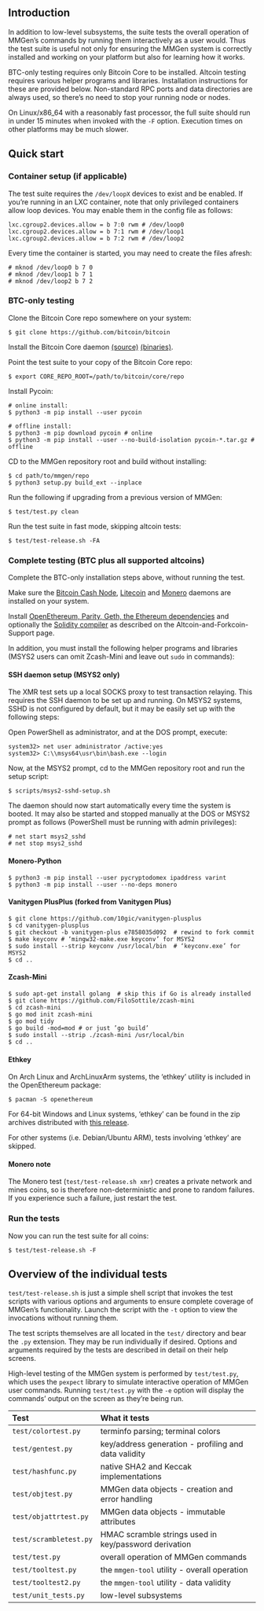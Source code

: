 ## Introduction

In addition to low-level subsystems, the suite tests the overall operation of
MMGen’s commands by running them interactively as a user would.  Thus the test
suite is useful not only for ensuring the MMGen system is correctly installed
and working on your platform but also for learning how it works.

BTC-only testing requires only Bitcoin Core to be installed.  Altcoin testing
requires various helper programs and libraries.  Installation instructions for
these are provided below.  Non-standard RPC ports and data directories are
always used, so there’s no need to stop your running node or nodes.

On Linux/x86\_64 with a reasonably fast processor, the full suite should run in
under 15 minutes when invoked with the `-F` option.  Execution times on other
platforms may be much slower.

## Quick start

### Container setup (if applicable)

The test suite requires the `/dev/loopX` devices to exist and be enabled.  If
you’re running in an LXC container, note that only privileged containers allow
loop devices.  You may enable them in the config file as follows:

```text
lxc.cgroup2.devices.allow = b 7:0 rwm # /dev/loop0
lxc.cgroup2.devices.allow = b 7:1 rwm # /dev/loop1
lxc.cgroup2.devices.allow = b 7:2 rwm # /dev/loop2
```

Every time the container is started, you may need to create the files afresh:

```text
# mknod /dev/loop0 b 7 0
# mknod /dev/loop1 b 7 1
# mknod /dev/loop2 b 7 2
```

### BTC-only testing

Clone the Bitcoin Core repo somewhere on your system:

```text
$ git clone https://github.com/bitcoin/bitcoin
```

Install the Bitcoin Core daemon [(source)][sd] [(binaries)][bd].

Point the test suite to your copy of the Bitcoin Core repo:

```text
$ export CORE_REPO_ROOT=/path/to/bitcoin/core/repo
```

Install Pycoin:

```text
# online install:
$ python3 -m pip install --user pycoin

# offline install:
$ python3 -m pip download pycoin # online
$ python3 -m pip install --user --no-build-isolation pycoin-*.tar.gz # offline
```

CD to the MMGen repository root and build without installing:

```text
$ cd path/to/mmgen/repo
$ python3 setup.py build_ext --inplace
```

Run the following if upgrading from a previous version of MMGen:

```text
$ test/test.py clean
```

Run the test suite in fast mode, skipping altcoin tests:

```text
$ test/test-release.sh -FA
```

### Complete testing (BTC plus all supported altcoins)

Complete the BTC-only installation steps above, without running the test.

Make sure the [Bitcoin Cash Node][cnd], [Litecoin][ld] and [Monero][md]
daemons are installed on your system.

Install [OpenEthereum, Parity, Geth, the Ethereum dependencies][oe] and
optionally the [Solidity compiler][sc] as described on the
Altcoin-and-Forkcoin-Support page.

In addition, you must install the following helper programs and libraries (MSYS2
users can omit Zcash-Mini and leave out `sudo` in commands):

#### SSH daemon setup (MSYS2 only)

The XMR test sets up a local SOCKS proxy to test transaction relaying.  This
requires the SSH daemon to be set up and running.  On MSYS2 systems, SSHD
is not configured by default, but it may be easily set up with the following
steps:

Open PowerShell as administrator, and at the DOS prompt, execute:

```text
system32> net user administrator /active:yes
system32> C:\\msys64\usr\bin\bash.exe --login
```

Now, at the MSYS2 prompt, cd to the MMGen repository root and run the setup
script:

```text
$ scripts/msys2-sshd-setup.sh
```

The daemon should now start automatically every time the system is booted. It
may also be started and stopped manually at the DOS or MSYS2 prompt as follows
(PowerShell must be running with admin privileges):

```text
# net start msys2_sshd
# net stop msys2_sshd
```

#### Monero-Python

```text
$ python3 -m pip install --user pycryptodomex ipaddress varint
$ python3 -m pip install --user --no-deps monero
```

#### Vanitygen PlusPlus (forked from Vanitygen Plus)

```text
$ git clone https://github.com/10gic/vanitygen-plusplus
$ cd vanitygen-plusplus
$ git checkout -b vanitygen-plus e7858035d092  # rewind to fork commit
$ make keyconv # ‘mingw32-make.exe keyconv’ for MSYS2
$ sudo install --strip keyconv /usr/local/bin  # ‘keyconv.exe’ for MSYS2
$ cd ..
```

#### Zcash-Mini

```text
$ sudo apt-get install golang  # skip this if Go is already installed
$ git clone https://github.com/FiloSottile/zcash-mini
$ cd zcash-mini
$ go mod init zcash-mini
$ go mod tidy
$ go build -mod=mod # or just ’go build’
$ sudo install --strip ./zcash-mini /usr/local/bin
$ cd ..
```

#### Ethkey

On Arch Linux and ArchLinuxArm systems, the ‘ethkey’ utility is included in the
OpenEthereum package:

```text
$ pacman -S openethereum
```

For 64-bit Windows and Linux systems, ‘ethkey’ can be found in the zip archives
distributed with [this release][oz].

For other systems (i.e. Debian/Ubuntu ARM), tests involving ‘ethkey’ are skipped.

#### Monero note

The Monero test (`test/test-release.sh xmr`) creates a private network and
mines coins, so is therefore non-deterministic and prone to random failures.
If you experience such a failure, just restart the test.

### Run the tests

Now you can run the test suite for all coins:

```text
$ test/test-release.sh -F
```

## Overview of the individual tests

`test/test-release.sh` is just a simple shell script that invokes the test
scripts with various options and arguments to ensure complete coverage of
MMGen’s functionality.  Launch the script with the `-t` option to view the
invocations without running them.

The test scripts themselves are all located in the `test/` directory and bear
the `.py` extension.  They may be run individually if desired.  Options and
arguments required by the tests are described in detail on their help screens.

High-level testing of the MMGen system is performed by `test/test.py`, which
uses the `pexpect` library to simulate interactive operation of MMGen user
commands.  Running `test/test.py` with the `-e` option will display the
commands’ output on the screen as they’re being run.

| Test                  | What it tests                                        |
|:----------------------|:-----------------------------------------------------|
| `test/colortest.py`   | terminfo parsing; terminal colors                    |
| `test/gentest.py`     | key/address generation - profiling and data validity |
| `test/hashfunc.py`    | native SHA2 and Keccak implementations               |
| `test/objtest.py`     | MMGen data objects - creation and error handling     |
| `test/objattrtest.py` | MMGen data objects - immutable attributes            |
| `test/scrambletest.py`| HMAC scramble strings used in key/password derivation|
| `test/test.py`        | overall operation of MMGen commands                  |
| `test/tooltest.py`    | the `mmgen-tool` utility - overall operation         |
| `test/tooltest2.py`   | the `mmgen-tool` utility - data validity             |
| `test/unit_tests.py`  | low-level subsystems                                 |

[sd]: Install-Bitcoind-from-Source-on-Debian-or-Ubuntu-Linux
[bd]: Install-Bitcoind
[md]: https://getmonero.org/downloads/#linux
[ad]: https://download.bitcoinabc.org/
[cnd]: https://bitcoincashnode.org/
[ld]: https://download.litecoin.org/litecoin-0.17.1/
[oe]: Altcoin-and-Forkcoin-Support#a_oe
[sc]: Altcoin-and-Forkcoin-Support#a_dt
[oz]: https://github.com/openethereum/openethereum/releases/tag/v3.1.0
